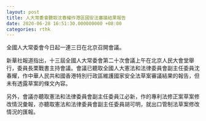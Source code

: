```yaml
---
layout: post
title: 人大常委會聽取沈春耀作港區國安法審議結果報告
date: 2020-06-28 16:51:30.000000000 +08:00
categories: rthk
---
```


全國人大常委會今日起一連三日在北京召開會議。

新華社報道指出，十三屆全國人大常委會第二十次會議上午在北京人民大會堂舉行，委員長栗戰書主持會議。會議已聽取全國人大憲法和法律委員會副主任委員沈春耀，作中華人民共和國香港特別行政區維護國家安全法草案審議結果的報告，但未有透露草案的條文內容。

另外，會議亦聽取憲法和法律委員會副主任委員江必新，作的專利法修正案草案修改情況彙報，亦聽取憲法和法律委員會副主任委員胡可明，就出口管制法草案修改情況的匯報。
